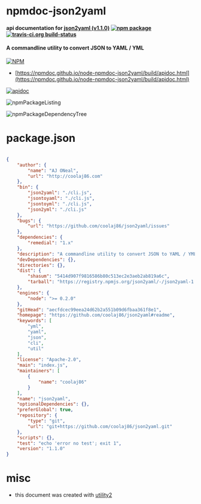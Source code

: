 # npmdoc-json2yaml

#### api documentation for  [json2yaml (v1.1.0)](https://github.com/coolaj86/json2yaml#readme)  [![npm package](https://img.shields.io/npm/v/npmdoc-json2yaml.svg?style=flat-square)](https://www.npmjs.org/package/npmdoc-json2yaml) [![travis-ci.org build-status](https://api.travis-ci.org/npmdoc/node-npmdoc-json2yaml.svg)](https://travis-ci.org/npmdoc/node-npmdoc-json2yaml)

#### A commandline utility to convert JSON to YAML / YML

[![NPM](https://nodei.co/npm/json2yaml.png?downloads=true&downloadRank=true&stars=true)](https://www.npmjs.com/package/json2yaml)

- [https://npmdoc.github.io/node-npmdoc-json2yaml/build/apidoc.html](https://npmdoc.github.io/node-npmdoc-json2yaml/build/apidoc.html)

[![apidoc](https://npmdoc.github.io/node-npmdoc-json2yaml/build/screenCapture.buildCi.browser.%252Ftmp%252Fbuild%252Fapidoc.html.png)](https://npmdoc.github.io/node-npmdoc-json2yaml/build/apidoc.html)

![npmPackageListing](https://npmdoc.github.io/node-npmdoc-json2yaml/build/screenCapture.npmPackageListing.svg)

![npmPackageDependencyTree](https://npmdoc.github.io/node-npmdoc-json2yaml/build/screenCapture.npmPackageDependencyTree.svg)



# package.json

```json

{
    "author": {
        "name": "AJ ONeal",
        "url": "http://coolaj86.com"
    },
    "bin": {
        "json2yaml": "./cli.js",
        "jsontoyaml": "./cli.js",
        "jsontoyml": "./cli.js",
        "json2yml": "./cli.js"
    },
    "bugs": {
        "url": "https://github.com/coolaj86/json2yaml/issues"
    },
    "dependencies": {
        "remedial": "1.x"
    },
    "description": "A commandline utility to convert JSON to YAML / YML",
    "devDependencies": {},
    "directories": {},
    "dist": {
        "shasum": "5414d907f9816586b80c513ec2e3aeb2ab819a6c",
        "tarball": "https://registry.npmjs.org/json2yaml/-/json2yaml-1.1.0.tgz"
    },
    "engines": {
        "node": ">= 0.2.0"
    },
    "gitHead": "aecfdcec99eea24d62b2a551b09d6fbaa361f8e1",
    "homepage": "https://github.com/coolaj86/json2yaml#readme",
    "keywords": [
        "yml",
        "yaml",
        "json",
        "cli",
        "util"
    ],
    "license": "Apache-2.0",
    "main": "index.js",
    "maintainers": [
        {
            "name": "coolaj86"
        }
    ],
    "name": "json2yaml",
    "optionalDependencies": {},
    "preferGlobal": true,
    "repository": {
        "type": "git",
        "url": "git+https://github.com/coolaj86/json2yaml.git"
    },
    "scripts": {},
    "test": "echo 'error no test'; exit 1",
    "version": "1.1.0"
}
```



# misc
- this document was created with [utility2](https://github.com/kaizhu256/node-utility2)
